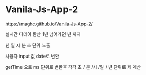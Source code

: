 # Vanila-Js-App-2
https://maghc.github.io/Vanila-Js-App-2/

실시간 디데이 환산 
1년 넘어가면 년 까지 

년  일 시 분 초 단위 노출 

사용자 input 값 date로 변환 

getTime  으로  ms 단위로 변환후 각각 초 / 분 /시 /일 / 년 단위로 제 계산 
